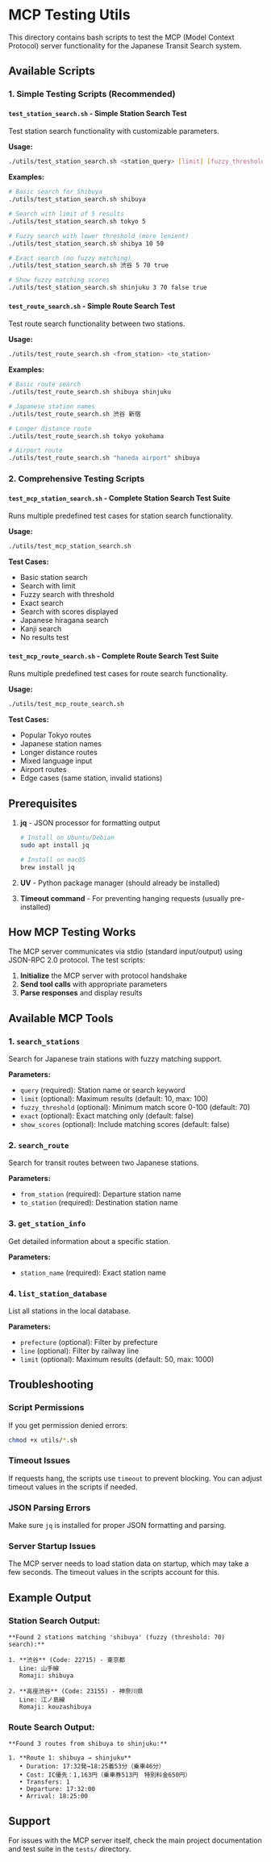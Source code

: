 # MCP Testing Utils

This directory contains bash scripts to test the MCP (Model Context Protocol) server functionality for the Japanese Transit Search system.

## Available Scripts

### 1. Simple Testing Scripts (Recommended)

#### `test_station_search.sh` - Simple Station Search Test
Test station search functionality with customizable parameters.

**Usage:**
```bash
./utils/test_station_search.sh <station_query> [limit] [fuzzy_threshold] [exact] [show_scores]
```

**Examples:**
```bash
# Basic search for Shibuya
./utils/test_station_search.sh shibuya

# Search with limit of 5 results
./utils/test_station_search.sh tokyo 5

# Fuzzy search with lower threshold (more lenient)
./utils/test_station_search.sh shibya 10 50

# Exact search (no fuzzy matching)
./utils/test_station_search.sh 渋谷 5 70 true

# Show fuzzy matching scores
./utils/test_station_search.sh shinjuku 3 70 false true
```

#### `test_route_search.sh` - Simple Route Search Test
Test route search functionality between two stations.

**Usage:**
```bash
./utils/test_route_search.sh <from_station> <to_station>
```

**Examples:**
```bash
# Basic route search
./utils/test_route_search.sh shibuya shinjuku

# Japanese station names
./utils/test_route_search.sh 渋谷 新宿

# Longer distance route
./utils/test_route_search.sh tokyo yokohama

# Airport route
./utils/test_route_search.sh "haneda airport" shibuya
```

### 2. Comprehensive Testing Scripts

#### `test_mcp_station_search.sh` - Complete Station Search Test Suite
Runs multiple predefined test cases for station search functionality.

**Usage:**
```bash
./utils/test_mcp_station_search.sh
```

**Test Cases:**
- Basic station search
- Search with limit
- Fuzzy search with threshold
- Exact search
- Search with scores displayed
- Japanese hiragana search
- Kanji search
- No results test

#### `test_mcp_route_search.sh` - Complete Route Search Test Suite
Runs multiple predefined test cases for route search functionality.

**Usage:**
```bash
./utils/test_mcp_route_search.sh
```

**Test Cases:**
- Popular Tokyo routes
- Japanese station names
- Longer distance routes
- Mixed language input
- Airport routes
- Edge cases (same station, invalid stations)

## Prerequisites

1. **jq** - JSON processor for formatting output
   ```bash
   # Install on Ubuntu/Debian
   sudo apt install jq
   
   # Install on macOS
   brew install jq
   ```

2. **UV** - Python package manager (should already be installed)
3. **Timeout command** - For preventing hanging requests (usually pre-installed)

## How MCP Testing Works

The MCP server communicates via stdio (standard input/output) using JSON-RPC 2.0 protocol. The test scripts:

1. **Initialize** the MCP server with protocol handshake
2. **Send tool calls** with appropriate parameters
3. **Parse responses** and display results

## Available MCP Tools

### 1. `search_stations`
Search for Japanese train stations with fuzzy matching support.

**Parameters:**
- `query` (required): Station name or search keyword
- `limit` (optional): Maximum results (default: 10, max: 100)
- `fuzzy_threshold` (optional): Minimum match score 0-100 (default: 70)
- `exact` (optional): Exact matching only (default: false)
- `show_scores` (optional): Include matching scores (default: false)

### 2. `search_route`
Search for transit routes between two Japanese stations.

**Parameters:**
- `from_station` (required): Departure station name
- `to_station` (required): Destination station name

### 3. `get_station_info`
Get detailed information about a specific station.

**Parameters:**
- `station_name` (required): Exact station name

### 4. `list_station_database`
List all stations in the local database.

**Parameters:**
- `prefecture` (optional): Filter by prefecture
- `line` (optional): Filter by railway line
- `limit` (optional): Maximum results (default: 50, max: 1000)

## Troubleshooting

### Script Permissions
If you get permission denied errors:
```bash
chmod +x utils/*.sh
```

### Timeout Issues
If requests hang, the scripts use `timeout` to prevent blocking. You can adjust timeout values in the scripts if needed.

### JSON Parsing Errors
Make sure `jq` is installed for proper JSON formatting and parsing.

### Server Startup Issues
The MCP server needs to load station data on startup, which may take a few seconds. The timeout values in the scripts account for this.

## Example Output

### Station Search Output:
```
**Found 2 stations matching 'shibuya' (fuzzy (threshold: 70) search):**

1. **渋谷** (Code: 22715) - 東京都
   Line: 山手線
   Romaji: shibuya

2. **高座渋谷** (Code: 23155) - 神奈川県
   Line: 江ノ島線
   Romaji: kouzashibuya
```

### Route Search Output:
```
**Found 3 routes from shibuya to shinjuku:**

1. **Route 1: shibuya → shinjuku**
   • Duration: 17:32発→18:25着53分（乗車46分）
   • Cost: IC優先：1,163円（乗車券513円　特別料金650円）
   • Transfers: 1
   • Departure: 17:32:00
   • Arrival: 18:25:00
```

## Support

For issues with the MCP server itself, check the main project documentation and test suite in the `tests/` directory.